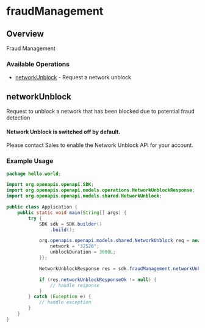 # fraudManagement

## Overview

Fraud Management

### Available Operations

* [networkUnblock](#networkunblock) - Request a network unblock

## networkUnblock

Request to unblock a network that has been blocked due to potential fraud detection
<div class="Vlt-callout Vlt-callout--critical">
  <div class="Vlt-callout__content">
    <h4>Network Unblock is switched off by default.</h4>
    Please contact Sales to enable the Network Unblock API for your account.
  </div>
</div>

### Example Usage

```java
package hello.world;

import org.openapis.openapi.SDK;
import org.openapis.openapi.models.operations.NetworkUnblockResponse;
import org.openapis.openapi.models.shared.NetworkUnblock;

public class Application {
    public static void main(String[] args) {
        try {
            SDK sdk = SDK.builder()
                .build();

            org.openapis.openapi.models.shared.NetworkUnblock req = new NetworkUnblock() {{
                network = "32526";
                unblockDuration = 3600L;
            }};            

            NetworkUnblockResponse res = sdk.fraudManagement.networkUnblock(req);

            if (res.networkUnblockResponseOk != null) {
                // handle response
            }
        } catch (Exception e) {
            // handle exception
        }
    }
}
```
